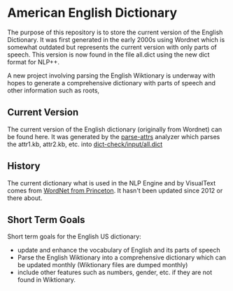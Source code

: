 # American English Dictionary
The purpose of this repository is to store the current version of the English Dictionary. It was first generated in the early 2000s using Wordnet which is somewhat outdated but represents the current version with only parts of speech. This version is now found in the file all.dict using the new dict format for NLP++.

A new project involving parsing the English Wiktionary is underway with hopes to generate a comprehensive dictionary with parts of speech and other information such as roots, 

## Current Version
The current version of the English dictionary (originally from Wordnet) can be found here. It was generated by the [parse-attrs](https://github.com/VisualText/dict-en-us/tree/main/parse-attrs) analyzer which parses the attr1.kb, attr2.kb, etc. into [dict-check/input/all.dict](https://github.com/VisualText/dict-en-us/blob/main/dict-check/input/all.dict)

## History

The current dictionary what is used in the NLP Engine and by VisualText comes from [WordNet from Princeton](https://wordnet.princeton.edu/). It hasn't been updated since 2012 or there about.

## Short Term Goals
Short term goals for the English US dictionary:
- update and enhance the vocabulary of English and its parts of speech
- Parse the English Wiktionary into a comprehensive dictionary which can be updated monthly (Wiktionary files are dumped monthly)
- include other features such as numbers, gender, etc. if they are not found in Wiktionary.
